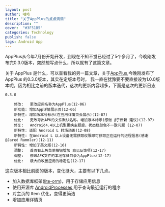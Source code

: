 ```yaml
---
layout: post
author: 咕咚
title: "关于AppPlus的点点滴滴"
description: ""
cover:  "#3F51B5"
categories: Technology
publish: false
tags: Android App
---
```

AppPlus从今年7月份开始开发，到现在不知不觉已经过了5个多月了，今晚刚发布完0.3.0版本，突然想写点什么，所以就有了这篇文章。

关于 AppPlus 是什么，可以查看我的另一篇文章，关于[AppPlus](),今晚刚发布了 AppPlus 的0.3.0版本，其实在定版本号时，
我一直在犹豫要不要直接设为1.0.0版本呢，因为相比之前的版本迭代，这次的更新内容超多，下面是这次的更新日志

    0.3.0
    
        修改:   更改应用名称为AppPlus(12-06)
        新功能: 增加App详情展示页(12-06)
        新特性: 增加版本号标示(在应用详情页会展示)(12-07)
        优化:   更改导出APK的文件默认名称，增加版本标示(感谢 @于世新 建议)(12-07)
        修复:   Android4.4以上机型更换主题后，状态栏颜色不一致问题 (12-07)
        新特性: 适配 Android L 转场动画(12-08)
        新特性: 在Android L 以上设备无需获取权限即可获取正在运行的进程信息(感谢 @Jared Rummler)(12-11)
        新特性: 增加了英文版(12-16)
        调整:   首页右上角菜单按钮增加 意见反馈项(12-17)
        调整:   修改APK文件的本地存储目录为AppPlus(12-17)
        优化:   极大的改善应用的稳定性(12-17)

这次版本相比前面的版本，变化挺大，主要有以下几点。

* 加入数据库框架([lite-orm](https://github.com/litesuits/android-lite-orm))，用于存储应用信息
* 使用开源库 [AndroidProcesses](https://github.com/jaredrummler/AndroidProcesses),用于查询最近运行的程序
* 对主页的 Item 优化，变得更简洁
* 增加应用详情页


 
 
        
